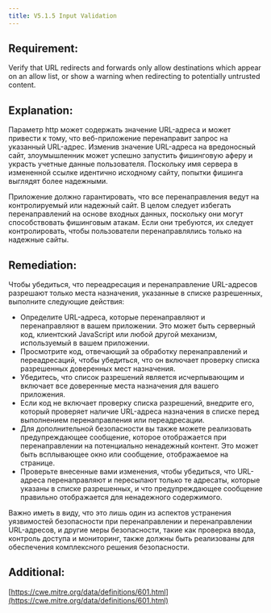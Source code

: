 ```yaml
---
title: V5.1.5 Input Validation
---
```




## Requirement:

Verify that URL redirects and forwards only allow destinations which appear on an allow list, or show a warning when redirecting to potentially untrusted content.

## Explanation:

Параметр http может содержать значение URL-адреса и может привести к тому, что веб-приложение перенаправит запрос на указанный URL-адрес. Изменив значение URL-адреса на вредоносный сайт, злоумышленник может успешно запустить фишинговую аферу и украсть учетные данные пользователя. Поскольку имя сервера в измененной ссылке идентично исходному сайту, попытки фишинга выглядят более надежными. 

Приложение должно гарантировать, что все перенаправления ведут на контролируемый или надежный сайт. В целом следует избегать перенаправлений на основе входных данных, поскольку они могут способствовать фишинговым атакам. Если они требуются, их следует контролировать, чтобы пользователи перенаправлялись только на надежные сайты.

## Remediation:

Чтобы убедиться, что переадресация и перенаправление URL-адресов разрешают только места назначения, указанные в списке разрешенных, выполните следующие действия: 

- Определите URL-адреса, которые перенаправляют и перенаправляют в вашем приложении. Это может быть серверный код, клиентский JavaScript или любой другой механизм, используемый в вашем приложении. 
- Просмотрите код, отвечающий за обработку перенаправлений и переадресаций, чтобы убедиться, что он включает проверку списка разрешенных доверенных мест назначения. 
- Убедитесь, что список разрешений является исчерпывающим и включает все доверенные места назначения для вашего приложения. 
- Если код не включает проверку списка разрешений, внедрите его, который проверяет наличие URL-адреса назначения в списке перед выполнением перенаправления или переадресации. 
- Для дополнительной безопасности вы также можете реализовать предупреждающее сообщение, которое отображается при перенаправлении на потенциально ненадежный контент. Это может быть всплывающее окно или сообщение, отображаемое на странице. 
- Проверьте внесенные вами изменения, чтобы убедиться, что URL-адреса перенаправляют и пересылают только те адресаты, которые указаны в списке разрешенных, и что предупреждающее сообщение правильно отображается для ненадежного содержимого. 


Важно иметь в виду, что это лишь один из аспектов устранения уязвимостей безопасности при перенаправлении и перенаправлении URL-адресов, и другие меры безопасности, такие как проверка ввода, контроль доступа и мониторинг, также должны быть реализованы для обеспечения комплексного решения безопасности.




## Additional:

[https://cwe.mitre.org/data/definitions/601.html](https://cwe.mitre.org/data/definitions/601.html)







